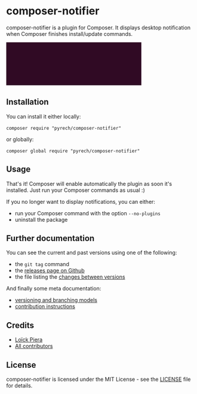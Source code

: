 # composer-notifier

composer-notifier is a plugin for Composer. It displays desktop notification when
Composer finishes install/update commands.

![Demo](Resources/demo.gif)

## Installation

You can install it either locally:

```shell
composer require "pyrech/composer-notifier"
```

or globally:

```shell
composer global require "pyrech/composer-notifier"
```

## Usage

That's it! Composer will enable automatically the plugin as soon it's
installed. Just run your Composer commands as usual :)

If you no longer want to display notifications, you can either:
- run your Composer command with the option `--no-plugins`
- uninstall the package

## Further documentation

You can see the current and past versions using one of the following:

* the `git tag` command
* the [releases page on Github](https://github.com/pyrech/composer-notifier/releases)
* the file listing the [changes between versions](CHANGELOG.md)

And finally some meta documentation:

* [versioning and branching models](VERSIONING.md)
* [contribution instructions](CONTRIBUTING.md)

## Credits

* [Loïck Piera](https://github.com/pyrech)
* [All contributors](https://github.com/pyrech/composer-notifier/graphs/contributors)

## License

composer-notifier is licensed under the MIT License - see the [LICENSE](LICENSE)
file for details.

